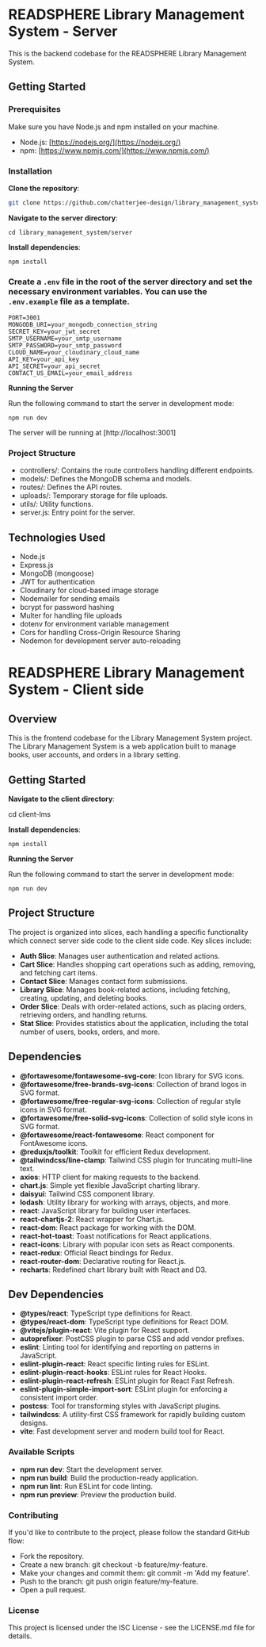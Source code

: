 # READSPHERE Library Management System - Server

This is the backend codebase for the READSPHERE Library Management System.

## Getting Started

### Prerequisites

Make sure you have Node.js and npm installed on your machine.

- Node.js: [https://nodejs.org/](https://nodejs.org/)
- npm: [https://www.npmjs.com/](https://www.npmjs.com/)

### Installation

**Clone the repository**:

   ```bash
   git clone https://github.com/chatterjee-design/library_management_system.git

   ```

**Navigate to the server directory**:

    cd library_management_system/server

**Install dependencies**:

    npm install


###    Create a `.env` file in the root of the server directory and set the necessary environment variables. You can use the `.env.example` file as a template.

    PORT=3001
    MONGODB_URI=your_mongodb_connection_string
    SECRET_KEY=your_jwt_secret
    SMTP_USERNAME=your_smtp_username
    SMTP_PASSWORD=your_smtp_password
    CLOUD_NAME=your_cloudinary_cloud_name
    API_KEY=your_api_key
    API_SECRET=your_api_secret
    CONTACT_US_EMAIL=your_email_address

**Running the Server**


Run the following command to start the server in development mode:

    npm run dev

The server will be running at [http://localhost:3001]


###    Project Structure


- controllers/: Contains the route controllers handling different endpoints.
- models/: Defines the MongoDB schema and models.
- routes/: Defines the API routes.
- uploads/: Temporary storage for file uploads.
- utils/: Utility functions.
- server.js: Entry point for the server.

## Technologies Used

- Node.js
- Express.js
- MongoDB (mongoose)
- JWT for authentication
- Cloudinary for cloud-based image storage
- Nodemailer for sending emails
- bcrypt for password hashing
- Multer for handling file uploads
- dotenv for environment variable management
- Cors for handling Cross-Origin Resource Sharing
- Nodemon for development server auto-reloading


# READSPHERE Library Management System - Client side

## Overview

This is the frontend codebase for the Library Management System project. The Library Management System is a web application built to manage books, user accounts, and orders in a library setting.

## Getting Started

**Navigate to the client directory**:

   cd client-lms

**Install dependencies**:

    npm install

**Running the Server**

Run the following command to start the server in development mode:

    npm run dev

## Project Structure

The project is organized into slices, each handling a specific functionality which connect server side code to the client side code. Key slices include:

- **Auth Slice**: Manages user authentication and related actions.
- **Cart Slice**: Handles shopping cart operations such as adding, removing, and fetching cart items.
- **Contact Slice**: Manages contact form submissions.
- **Library Slice**: Manages book-related actions, including fetching, creating, updating, and deleting books.
- **Order Slice**: Deals with order-related actions, such as placing orders, retrieving orders, and handling returns.
- **Stat Slice**: Provides statistics about the application, including the total number of users, books, orders, and more.


## Dependencies

- **@fortawesome/fontawesome-svg-core**: Icon library for SVG icons.
- **@fortawesome/free-brands-svg-icons**: Collection of brand logos in SVG format.
- **@fortawesome/free-regular-svg-icons**: Collection of regular style icons in SVG format.
- **@fortawesome/free-solid-svg-icons**: Collection of solid style icons in SVG format.
- **@fortawesome/react-fontawesome**: React component for FontAwesome icons.
- **@reduxjs/toolkit**: Toolkit for efficient Redux development.
- **@tailwindcss/line-clamp**: Tailwind CSS plugin for truncating multi-line text.
- **axios**: HTTP client for making requests to the backend.
- **chart.js**: Simple yet flexible JavaScript charting library.
- **daisyui**: Tailwind CSS component library.
- **lodash**: Utility library for working with arrays, objects, and more.
- **react**: JavaScript library for building user interfaces.
- **react-chartjs-2**: React wrapper for Chart.js.
- **react-dom**: React package for working with the DOM.
- **react-hot-toast**: Toast notifications for React applications.
- **react-icons**: Library with popular icon sets as React components.
- **react-redux**: Official React bindings for Redux.
- **react-router-dom**: Declarative routing for React.js.
- **recharts**: Redefined chart library built with React and D3.

## Dev Dependencies

- **@types/react**: TypeScript type definitions for React.
- **@types/react-dom**: TypeScript type definitions for React DOM.
- **@vitejs/plugin-react**: Vite plugin for React support.
- **autoprefixer**: PostCSS plugin to parse CSS and add vendor prefixes.
- **eslint**: Linting tool for identifying and reporting on patterns in JavaScript.
- **eslint-plugin-react**: React specific linting rules for ESLint.
- **eslint-plugin-react-hooks**: ESLint rules for React Hooks.
- **eslint-plugin-react-refresh**: ESLint plugin for React Fast Refresh.
- **eslint-plugin-simple-import-sort**: ESLint plugin for enforcing a consistent import order.
- **postcss**: Tool for transforming styles with JavaScript plugins.
- **tailwindcss**: A utility-first CSS framework for rapidly building custom designs.
- **vite**: Fast development server and modern build tool for React.



### Available Scripts

- **npm run dev**: Start the development server.
- **npm run build**: Build the production-ready application.
- **npm run lint**: Run ESLint for code linting.
- **npm run preview**: Preview the production build.

### Contributing

If you'd like to contribute to the project, please follow the standard GitHub flow:

- Fork the repository.
- Create a new branch: git checkout -b feature/my-feature.
- Make your changes and commit them: git commit -m 'Add my feature'.
- Push to the branch: git push origin feature/my-feature.
- Open a pull request.

### License

This project is licensed under the ISC License - see the LICENSE.md file for details.
